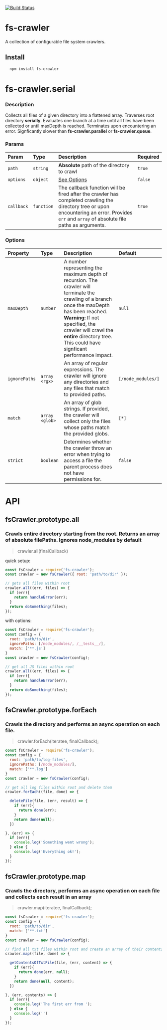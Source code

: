 [![Build Status](https://travis-ci.org/ryanvazquez/fs-crawler.svg?branch=master)](https://travis-ci.org/ryanvazquez/fs-crawler)

# fs-crawler
A collection of configurable file system crawlers.

## **Install**
```sh
  npm install fs-crawler
```

# fs-crawler.serial
  ### **Description**
  Collects all files of a given directory into a flattened array. Traverses root directory **serially**. Evaluates one branch at a time until all files have been collected or until maxDepth is reached. Terminates upon encountering an error. Signficantly slower than  **fs-crawler.parallel** or **fs-crawler.queue**.

  ### **Params**
  | Param | Type | Description | Required |
  | :------- | :--- | :---------- | :------ |
  | `path` | `string` | **Absolute** path of the directory to crawl | `true`|
  | `options` | `object` | [See Options](#Options) | `false` |
  | `callback`| `function` | The callback function will be fired after the crawler has completed crawling the directory tree or upon encountering an error. Provides `err` and `array` of absolute file paths as arguments. | `true`|
  
  ### **Options**
  | Property | Type | Description | Default 
  | :------- | :--- | :---------- | :------ |
  | `maxDepth` | `number` |  A number representing the maximum depth of recursion. The crawler will terminate the crawling of a branch once the maxDepth has been reached. **Warning:** If not specified, the crawler will crawl the **entire** directory tree. This could have signficant performance impact. | `null`
  | `ignorePaths`| `array <rgx>` | An array of regular expressions. The crawler will ignore any directories and any files that match to provided paths. | `[/node_modules/]`
  | `match` | `array <glob>` | An array of glob strings. If provided, the crawler will collect only the files whose paths match the provided globs. | `[*]` 
  | `strict` | `boolean` | Determines whether the crawler throw an error when trying to access a file the parent process does not have permissions for.  | `false` |

    
# **API**
## fsCrawler.prototype.all

### Crawls entire directory starting from the root. Returns an array of absolute filePaths. Ignores node_modules by default

> crawler.all(finalCallback)

quick setup: 
```js
const fsCrawler = require('fs-crawler');
const crawler = new fsCrawler({ root: 'path/to/dir' });

// gets all files within root
crawler.all((err, files) => {
  if (err){
    return handleError(err);
  }
  return doSomething(files);
});
```

with options:

```js
const fsCrawler = require('fs-crawler');
const config = {
  root: 'path/to/dir',
  ignorePaths: [/node_modules/, /__tests__/],
  match: ['**.js']
}
const crawler = new fsCrawler(config);

// get all JS files within root
crawler.all((err, files) => {
  if (err){
    return handleError(err);
  }
  return doSomething(files);
});
```
       
## fsCrawler.prototype.forEach

### Crawls the directory and performs an async operation on each file.

> crawler.forEach(iteratee, finalCallback);

```js
const fsCrawler = require('fs-crawler');
const config = {
  root: 'path/to/log-files',
  ignorePaths: [/node_modules/],
  match: ['**.log']
}
const crawler = new fsCrawler(config);

// get all log files within root and delete them
crawler.forEach((file, done) => {

  deleteFile(file, (err, result) => {
    if (err){
      return done(err);
    }
    return done(null);
  })

}, (err) => {
  if (err){
    console.log('Something went wrong');
  } else {
    console.log('Everything ok!');
  }
});
```

## fsCrawler.prototype.map

### Crawls the directory, performs an async operation on each file and collects each result in an array

> crawler.map(iteratee, finalCallback);

```js
const fsCrawler = require('fs-crawler');
const config = {
  root: 'path/to/dir',
  match: ['**.txt']
}
const crawler = new fsCrawler(config);

// find all txt files within root and create an array of their contents
crawler.map((file, done) => {

  getContentsOfTxtFile(file, (err, content) => {
    if (err){
      return done(err, null);
    }
    return done(null, content);
  })

}, (err, contents) => {
  if (err){
    console.log('The first err from ');
  } else {
    console.log('')
  }
});
```